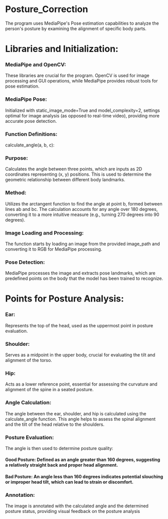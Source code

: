# Posture_Correction
The program uses MediaPipe's Pose estimation capabilities to analyze the person's posture by examining the alignment of specific body parts. 

# Libraries and Initialization:
### MediaPipe and OpenCV: 
These libraries are crucial for the program. OpenCV is used for image processing and GUI operations, while MediaPipe provides robust tools for pose estimation.
### MediaPipe Pose:
Initialized with static_image_mode=True and model_complexity=2, settings optimal for image analysis (as opposed to real-time video), providing more accurate pose detection.
### Function Definitions:
calculate_angle(a, b, c):

### Purpose:
Calculates the angle between three points, which are inputs as 2D coordinates representing (x, y) positions. This is used to determine the geometric relationship between different body landmarks.
### Method: 
Utilizes the arctangent function to find the angle at point b, formed between lines ab and bc. The calculation accounts for any angle over 180 degrees, converting it to a more intuitive measure (e.g., turning 270 degrees into 90 degrees).

### Image Loading and Processing:
The function starts by loading an image from the provided image_path and converting it to RGB for MediaPipe processing.
### Pose Detection:
MediaPipe processes the image and extracts pose landmarks, which are predefined points on the body that the model has been trained to recognize.
# Points for Posture Analysis:
### Ear:
Represents the top of the head, used as the uppermost point in posture evaluation.
### Shoulder:
Serves as a midpoint in the upper body, crucial for evaluating the tilt and alignment of the torso.
### Hip:
Acts as a lower reference point, essential for assessing the curvature and alignment of the spine in a seated posture.
### Angle Calculation:
The angle between the ear, shoulder, and hip is calculated using the calculate_angle function. This angle helps to assess the spinal alignment and the tilt of the head relative to the shoulders.
### Posture Evaluation:
The angle is then used to determine posture quality:
#### Good Posture: Defined as an angle greater than 160 degrees, suggesting a relatively straight back and proper head alignment.
#### Bad Posture: An angle less than 160 degrees indicates potential slouching or improper head tilt, which can lead to strain or discomfort.
### Annotation:
The image is annotated with the calculated angle and the determined posture status, providing visual feedback on the posture analysis
